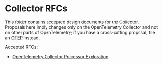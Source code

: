 # Collector RFCs

This folder contains accepted design documents for the Collector. 
Proposals here imply changes only on the OpenTelemetry Collector and not on other parts of OpenTelemetry; if you have a cross-cutting proposal, file an [OTEP][1] instead.

Accepted RFCs:

- [OpenTelemetry Collector Processor Exploration](./processing.md)

[1]: https://github.com/open-telemetry/oteps
